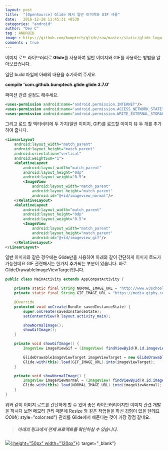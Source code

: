 ```yaml
---
layout: post
title:  "[OpenSource] Glide 에서 일반 이미지와 GIF 사용"
date:   2016-12-28 11:45:31 +0530
categories: "android"
author: "Dev C"
tag : ANDROID
image : https://github.com/bumptech/glide/raw/master/static/glide_logo.png
comments : true
---
```


이미지 로드 라이브러리로 **Glide**를 사용하여 일반 이미지와 GIF를 사용하는 방법을 알아보겠습니다.

일단 build 파일에 아래의 내용을 추가하여 주세요.

**compile 'com.github.bumptech.glide:glide:3.7.0'**




퍼미션 관련 설정도 해주세요.

```xml
<uses-permission android:name="android.permission.INTERNET"/>
<uses-permission android:name="android.permission.ACCESS_NETWORK_STATE"/>
<uses-permission android:name="android.permission.WRITE_EXTERNAL_STORAGE"/>
```





그리고 로드 할 액티비티에 두 가지(일반 이미지, GIF)를 로드할 이미지 뷰 두 개를 추가하여 줍니다.

```xml
<LinearLayout
    android:layout_width="match_parent"
    android:layout_height="match_parent"
    android:orientation="vertical"
    android:weightSum="1">
    <RelativeLayout
        android:layout_width="match_parent"
        android:layout_height="0dp"
        android:layout_weight="0.5">
        <ImageView
            android:layout_width="match_parent"
            android:layout_height="match_parent"
            android:id="@+id/imageview_normal"/>
    </RelativeLayout>
    <RelativeLayout
        android:layout_width="match_parent"
        android:layout_height="0dp"
        android:layout_weight="0.5">
        <ImageView
            android:layout_width="match_parent"
            android:layout_height="match_parent"
            android:id="@+id/imageview_gif"/>
    </RelativeLayout>
</LinearLayout>
```






일반 이미지와 같은 경우에는 Glide만을 사용하여 아래와 같이 간단하게 이미지 로드가 가능한데요 GIF 관련해서는 한가지 추가되는 부분이 있습니다. 바로 GlideDrawableImageViewTarget입니다.

```java
public class MainActivity extends AppCompatActivity {

    private static final String NORMAL_IMAGE_URL = "http://www.w3schools.com/css/img_fjords.jpg";
    private static final String GIF_IMAGE_URL = "https://media.giphy.com/media/MGdfeiKtEiEPS/giphy.gif";

    @Override
    protected void onCreate(Bundle savedInstanceState) {
        super.onCreate(savedInstanceState);
        setContentView(R.layout.activity_main);

        showNormalImage();
        showGifImage();
    }

    private void showGifImage() {
        ImageView imageViewGif = (ImageView) findViewById(R.id.imageview_gif);

        GlideDrawableImageViewTarget imageViewTarget = new GlideDrawableImageViewTarget(imageViewGif);
        Glide.with(this).load(GIF_IMAGE_URL).into(imageViewTarget);
    }

    private void showNormalImage() {
        ImageView imageViewNormal = (ImageView) findViewById(R.id.imageview_normal);
        Glide.with(this).load(NORMAL_IMAGE_URL).into(imageViewNormal);
    }
}  
```  

위와 같이 이미지 로드를 간단하게 할 수 있어 좋은 라이브러리이지만 이미지 관련 개발을 하시다 보면 메모리 관리 때문에 Resize 와 같은 작업들을 하신 경험이 있을 텐데요 *OOM*{: style="color:red"} 관리를 Glide에서 해준다는 것이 가장 장점 같네요.


> ##### 아래의 링크에서 전체 프로젝트를 확인하실 수 있습니다.

[![](https://jitpack.io/w/img/github-logo.png){:height="50px" width="120px"}](https://github.com/devchai/GlideSample){: target="_blank"}






